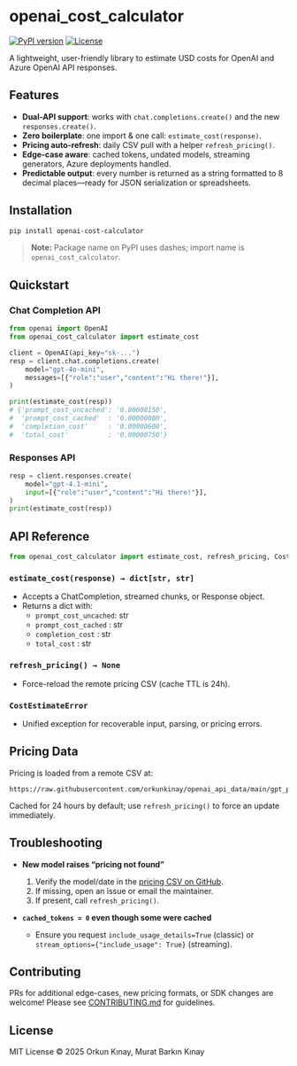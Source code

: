 # openai_cost_calculator

[![PyPI version](https://img.shields.io/pypi/v/openai-cost-calculator)](https://pypi.org/project/openai-cost-calculator/)
[![License](https://img.shields.io/badge/license-MIT-blue)](LICENSE)

A lightweight, user-friendly library to estimate USD costs for OpenAI and Azure OpenAI API responses.

## Features

- **Dual-API support**: works with `chat.completions.create()` and the new `responses.create()`.
- **Zero boilerplate**: one import & one call: `estimate_cost(response)`.
- **Pricing auto-refresh**: daily CSV pull with a helper `refresh_pricing()`.
- **Edge-case aware**: cached tokens, undated models, streaming generators, Azure deployments handled.
- **Predictable output**: every number is returned as a string formatted to 8 decimal places—ready for JSON serialization or spreadsheets.

## Installation

```bash
pip install openai-cost-calculator
```

> **Note:** Package name on PyPI uses dashes; import name is `openai_cost_calculator`.

## Quickstart

### Chat Completion API

```python
from openai import OpenAI
from openai_cost_calculator import estimate_cost

client = OpenAI(api_key="sk-...")
resp = client.chat.completions.create(
    model="gpt-4o-mini",
    messages=[{"role":"user","content":"Hi there!"}],
)

print(estimate_cost(resp))
# {'prompt_cost_uncached': '0.00000150',
#  'prompt_cost_cached'  : '0.00000000',
#  'completion_cost'     : '0.00000600',
#  'total_cost'          : '0.00000750'}
```

### Responses API

```python
resp = client.responses.create(
    model="gpt-4.1-mini",
    input=[{"role":"user","content":"Hi there!"}],
)
print(estimate_cost(resp))
```

## API Reference

```python
from openai_cost_calculator import estimate_cost, refresh_pricing, CostEstimateError
```

### `estimate_cost(response) → dict[str, str]`

- Accepts a ChatCompletion, streamed chunks, or Response object.
- Returns a dict with:
  - `prompt_cost_uncached`: str
  - `prompt_cost_cached`  : str
  - `completion_cost`     : str
  - `total_cost`          : str

### `refresh_pricing() → None`

- Force-reload the remote pricing CSV (cache TTL is 24h).

### `CostEstimateError`

- Unified exception for recoverable input, parsing, or pricing errors.

## Pricing Data

Pricing is loaded from a remote CSV at:

```
https://raw.githubusercontent.com/orkunkinay/openai_api_data/main/gpt_pricing_data.csv
```

Cached for 24 hours by default; use `refresh_pricing()` to force an update immediately.

## Troubleshooting

- **New model raises “pricing not found”**
  1. Verify the model/date in the [pricing CSV on GitHub](https://github.com/orkunkinay/openai_api_data/blob/main/gpt_pricing_data.csv).
  2. If missing, open an issue or email the maintainer.
  3. If present, call `refresh_pricing()`.

- **`cached_tokens = 0` even though some were cached**
  - Ensure you request `include_usage_details=True` (classic) or `stream_options={"include_usage": True}` (streaming).

## Contributing

PRs for additional edge-cases, new pricing formats, or SDK changes are welcome!
Please see [CONTRIBUTING.md](CONTRIBUTING.md) for guidelines.

## License

MIT License © 2025 Orkun Kınay, Murat Barkın Kınay
